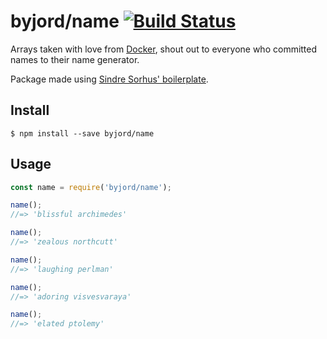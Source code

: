 # byjord/name [![Build Status](https://travis-ci.org/byjord/name.svg?branch=master)](https://travis-ci.org/byjord/name)

Arrays taken with love from  [Docker](https://github.com/docker/docker/blob/master/pkg/namesgenerator/names-generator.go), shout out to everyone who committed names to their name generator.

Package made using [Sindre Sorhus' boilerplate](https://github.com/sindresorhus/node-module-boilerplate).


## Install

```
$ npm install --save byjord/name
```


## Usage

```js
const name = require('byjord/name');

name();
//=> 'blissful archimedes'

name();
//=> 'zealous northcutt'

name();
//=> 'laughing perlman'

name();
//=> 'adoring visvesvaraya'

name();
//=> 'elated ptolemy'
```
